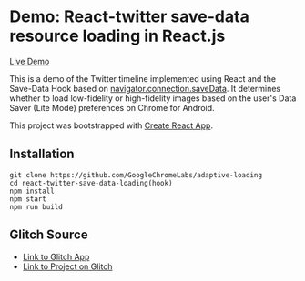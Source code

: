 
# Demo: React-twitter save-data resource loading in React.js

[Live Demo](https://adaptive-loading.web.app/react-twitter-save-data-loading(hook))

This is a demo of the Twitter timeline implemented using React and the Save-Data Hook based on [navigator.connection.saveData](https://developer.mozilla.org/en-US/docs/Web/API/NetworkInformation/saveData). It determines whether to load low-fidelity or high-fidelity images based on the user's Data Saver (Lite Mode) preferences on Chrome for Android.

This project was bootstrapped with [Create React App](https://github.com/facebook/create-react-app).

## Installation
```
git clone https://github.com/GoogleChromeLabs/adaptive-loading
cd react-twitter-save-data-loading(hook)
npm install
npm start
npm run build
```

## Glitch Source
* [Link to Glitch App](https://anton-karlovskiy-react-save-data-twitter.glitch.me/)
* [Link to Project on Glitch](https://glitch.com/~anton-karlovskiy-react-save-data-twitter/)
